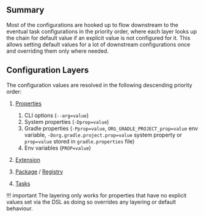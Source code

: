 ## Summary

Most of the configurations are hooked up to flow downstream to the eventual task configurations in the priority
order, where each layer looks up the chain for default value if an explicit value is not configured for it.
This allows setting default values for a lot of downstream configurations once and overriding them only where needed.

## Configuration Layers

The configuration values are resolved in the following descending priority order:

1. [Properties](properties.md)
    1. CLI options (`--arg=value`)
    2. System properties (`-Dprop=value`)
    3. Gradle properties (`-Pprop=value`, `ORG_GRADLE_PROJECT_prop=value` env
       variable, `-Dorg.gradle.project.prop=value`
       system property or `prop=value` stored in `gradle.properties` file)
    4. Env variables (`PROP=value`)

2. [Extension](extension.md)
3. [Package](package.md) / [Registry](registry.md)
4. [Tasks](../tasks)

!!! important
    The layering only works for properties that have no explicit values set via the DSL
    as doing so overrides any layering or default behaviour.
